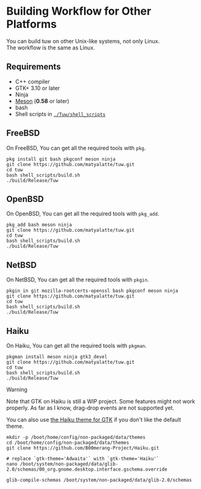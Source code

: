 # Building Workflow for Other Platforms

You can build tuw on other Unix-like systems, not only Linux.  
The workflow is the same as Linux.  

## Requirements

-   C++ compiler
-   GTK+ 3.10 or later
-   Ninja
-   [Meson](https://github.com/mesonbuild/meson) (**0.58** or later)
-   bash
-   Shell scripts in [`./Tuw/shell_scripts`](../shell_scripts)

## FreeBSD

On FreeBSD, You can get all the required tools with `pkg`.

```shell
pkg install git bash pkgconf meson ninja
git clone https://github.com/matyalatte/tuw.git
cd tuw
bash shell_scripts/build.sh
./build/Release/Tuw
```

## OpenBSD

On OpenBSD, You can get all the required tools with `pkg_add`.

```shell
pkg_add bash meson ninja
git clone https://github.com/matyalatte/tuw.git
cd tuw
bash shell_scripts/build.sh
./build/Release/Tuw
```

## NetBSD

On NetBSD, You can get all the required tools with `pkgin`.

```shell
pkgin in git mozilla-rootcerts-openssl bash pkgconf meson ninja
git clone https://github.com/matyalatte/tuw.git
cd tuw
bash shell_scripts/build.sh
./build/Release/Tuw
```

## Haiku

On Haiku, You can get all the required tools with `pkgman`.

```shell
pkgman install meson ninja gtk3_devel
git clone https://github.com/matyalatte/tuw.git
cd tuw
bash shell_scripts/build.sh
./build/Release/Tuw
```

> [!WARNING]  
> Note that GTK on Haiku is still a WIP project.
> Some features might not work properly.
> As far as I know, drag-drop events are not supported yet.

You can also use [the Haiku theme for GTK](https://github.com/B00merang-Project/Haiku) if you don't like the default theme.  

```
mkdir -p /boot/home/config/non-packaged/data/themes
cd /boot/home/config/non-packaged/data/themes
git clone https://github.com/B00merang-Project/Haiku.git

# replace `gtk-theme='Adwaita'` with `gtk-theme='Haiku'`
nano /boot/system/non-packaged/data/glib-2.0/schemas/00_org.gnome.desktop.interface.gschema.override

glib-compile-schemas /boot/system/non-packaged/data/glib-2.0/schemas
```
